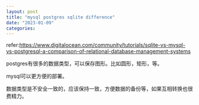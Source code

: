 ```yaml
---
layout: post
title: "mysql postgres sqlite difference"
date: "2023-01-09"
categories: 
---
```

<p>refer:<a href="https://www.digitalocean.com/community/tutorials/sqlite-vs-mysql-vs-postgresql-a-comparison-of-relational-database-management-systems">https://www.digitalocean.com/community/tutorials/sqlite-vs-mysql-vs-postgresql-a-comparison-of-relational-database-management-systems</a></p>
<p>postgres有很多的数据类型，可以保存图形。比如圆形，矩形，等。</p>
<p>mysql可以更方便的部署。</p>
<p>数据类型是不安全一致的，应该保持一致，方便数据的备份等，如果互相转换也很费精力。</p>
